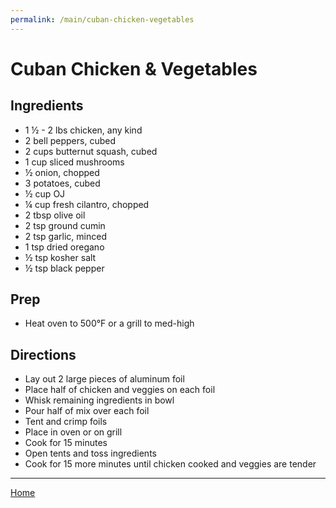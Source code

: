 ```yaml
---
permalink: /main/cuban-chicken-vegetables
---
```

# Cuban Chicken & Vegetables

## Ingredients

- 1 ½ - 2 lbs chicken, any kind
- 2 bell peppers, cubed
- 2 cups butternut squash, cubed
- 1 cup sliced mushrooms
- ½ onion, chopped
- 3 potatoes, cubed
- ½ cup OJ
- ¼ cup fresh cilantro, chopped
- 2 tbsp olive oil
- 2 tsp ground cumin
- 2 tsp garlic, minced
- 1 tsp dried oregano
- ½ tsp kosher salt
- ½ tsp black pepper

## Prep

- Heat oven to 500°F or a grill to med-high

## Directions

- Lay out 2 large pieces of aluminum foil
- Place half of chicken and veggies on each foil
- Whisk remaining ingredients in bowl
- Pour half of mix over each foil
- Tent and crimp foils
- Place in oven or on grill
- Cook for 15 minutes
- Open tents and toss ingredients
- Cook for 15 more minutes until chicken cooked and veggies are tender

---

[Home](https://thomasjbarrett82.github.io)
